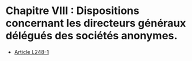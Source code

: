 # Chapitre VIII : Dispositions concernant les directeurs généraux délégués des sociétés anonymes.

- [Article L248-1](article-l248-1.md)
